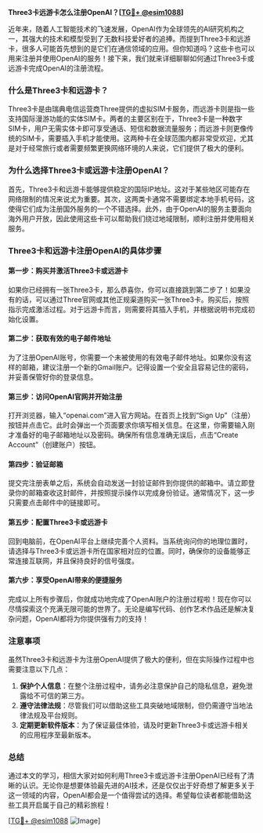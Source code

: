 **Three3卡远游卡怎么注册OpenAI？[[TG💪+ @esim1088](https://t.me/s/esim1088)]**

近年来，随着人工智能技术的飞速发展，OpenAI作为全球领先的AI研究机构之一，其强大的技术和模型受到了无数科技爱好者的追捧。而提到Three3卡和远游卡，很多人可能首先想到的是它们在通信领域的应用。但你知道吗？这些卡也可以用来注册并使用OpenAI的服务！接下来，我们就来详细聊聊如何通过Three3卡或远游卡完成OpenAI的注册流程。

### 什么是Three3卡和远游卡？

Three3卡是由瑞典电信运营商Three提供的虚拟SIM卡服务，而远游卡则是指一些支持国际漫游功能的实体SIM卡。两者的主要区别在于，Three3卡是一种数字SIM卡，用户无需实体卡即可享受通话、短信和数据流量服务；而远游卡则更像传统的SIM卡，需要插入手机才能使用。这两种卡在全球范围内都非常受欢迎，尤其是对于经常旅行或者需要频繁更换网络环境的人来说，它们提供了极大的便利。

### 为什么选择Three3卡或远游卡注册OpenAI？

首先，Three3卡和远游卡能够提供稳定的国际IP地址。这对于某些地区可能存在网络限制的情况来说尤为重要。其次，这两类卡通常不需要绑定本地手机号码，这使得它们成为注册国外服务的一个不错选择。此外，由于OpenAI的服务主要面向海外用户开放，因此使用这些卡可以帮助我们绕过地域限制，顺利注册并使用相关服务。

### Three3卡和远游卡注册OpenAI的具体步骤

#### 第一步：购买并激活Three3卡或远游卡
如果你已经拥有一张Three3卡，那么恭喜你，你可以直接跳到第二步了！如果没有的话，可以通过Three官网或其他正规渠道购买一张Three3卡。购买后，按照指示完成激活过程。对于远游卡而言，则需要将其插入手机，并根据说明书完成初始化设置。

#### 第二步：获取有效的电子邮件地址
为了注册OpenAI账号，你需要一个未被使用的有效电子邮件地址。如果你没有这样的邮箱，建议注册一个新的Gmail账户。记得设置一个安全且容易记住的密码，并妥善保管好你的登录信息。

#### 第三步：访问OpenAI官网并开始注册
打开浏览器，输入“openai.com”进入官方网站。在首页上找到“Sign Up”（注册）按钮并点击它。此时会弹出一个页面要求你填写相关信息。在这里，你需要输入刚才准备好的电子邮箱地址以及密码。确保所有信息准确无误后，点击“Create Account”（创建账户）按钮。

#### 第四步：验证邮箱
提交完注册表单之后，系统会自动发送一封验证邮件到你提供的邮箱中。请立即登录你的邮箱查收这封邮件，并按照提示操作以完成身份验证。通常情况下，这一步只需要点击邮件中的链接即可。

#### 第五步：配置Three3卡或远游卡
回到电脑前，在OpenAI平台上继续完善个人资料。当系统询问你的地理位置时，请选择与Three3卡或远游卡所在国家相对应的位置。同时，确保你的设备能够正常连接互联网，并且保持良好的信号强度。

#### 第六步：享受OpenAI带来的便捷服务
完成以上所有步骤后，你就成功地完成了OpenAI账户的注册过程啦！现在你可以尽情探索这个充满无限可能的世界了。无论是编写代码、创作艺术作品还是解决复杂问题，OpenAI都将为你提供强有力的支持！

### 注意事项
虽然Three3卡和远游卡为注册OpenAI提供了极大的便利，但在实际操作过程中也需要注意以下几点：
1. **保护个人信息**：在整个注册过程中，请务必注意保护自己的隐私信息，避免泄露给不可信的第三方。
2. **遵守法律法规**：尽管我们可以借助这些工具突破地域限制，但仍需遵守当地法律法规及平台规则。
3. **定期更新软件版本**：为了保证最佳体验，请及时更新Three3卡或远游卡相关的应用程序至最新版本。

### 总结
通过本文的学习，相信大家对如何利用Three3卡或远游卡注册OpenAI已经有了清晰的认识。无论你是想要体验最先进的AI技术，还是仅仅出于好奇想了解更多关于这一领域的内容，OpenAI都会是一个值得尝试的选择。希望每位读者都能借助这些工具开启属于自己的精彩旅程！

[[TG💪+ @esim1088](https://t.me/s/esim1088) ![Image](https://i.postimg.cc/4NQfJmqS/Snipaste-2025-05-13-00-14-12.png)]